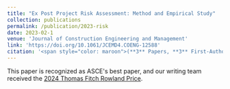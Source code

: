 ```yaml
---
title: "Ex Post Project Risk Assessment: Method and Empirical Study"
collection: publications
permalink: /publication/2023-risk
date: 2023-02-1
venue: 'Journal of Construction Engineering and Management'
link: 'https://doi.org/10.1061/JCEMD4.COENG-12588'
citation: '<span style="color: maroon">(**3** Papers, **3** First-Author)</span> Abdolmajid Erfani, Zihui Ma, Qingbin Cui, and Gregory B Baecher. 2023. &quot;Ex Post Project Risk Assessment: Method and Empirical Study.&quot; <i>Journal of Construction Engineering and Management</i> 149(2), 04022174. https://doi.org/10.1061/JCEMD4.COENG-12588'
---
```

This paper is recognized as ASCE's best paper, and our writing team received the [2024 Thomas Fitch Rowland Price](https://www-asce-org.proxy-um.researchport.umd.edu/career-growth/awards-and-honors/thomas-fitch-rowland-prize).
